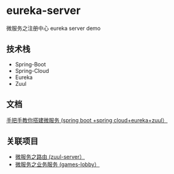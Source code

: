 # eureka-server

微服务之注册中心
eureka server demo

## 技术栈
- Spring-Boot
- Spring-Cloud
- Eureka
- Zuul

## 文档
[手把手教你搭建微服务 (spring boot +spring cloud+eureka+zuul）](https://www.zhihu.com/people/liuguozhu/activities)

## 关联项目
- [微服务之路由 (zuul-server）](https://www.zhihu.com/people/liuguozhu/activities)
- [微服务之业务服务 (games-lobby）](https://www.zhihu.com/people/liuguozhu/activities)
